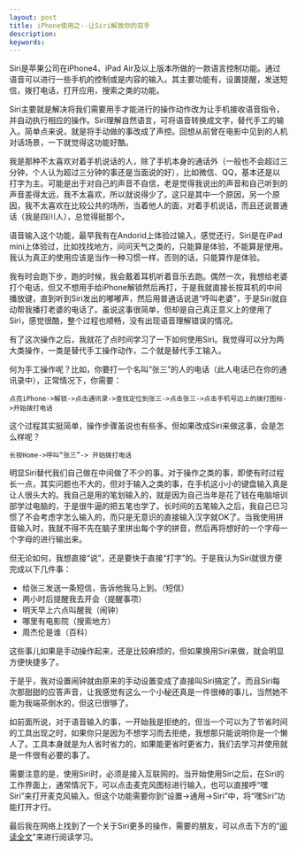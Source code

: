 ```yaml
---
layout: post
title: iPhone使用之--让Siri解放你的双手
description:
keywords:
---
```

Siri是苹果公司在iPhone4、iPad Air及以上版本所做的一款语言控制功能。通过语音可以进行一些手机的控制或是内容的输入。其主要功能有，设置提醒，发送短信，拨打电话，打开应用，搜索之类的功能。

Siri主要就是解决将我们需要用手才能进行的操作动作改为让手机接收语音指令，并自动执行相应的操作。Siri理解自然语言，可将语音转换成文字，替代手工的输入。简单点来说，就是将手动做的事改成了声控。回想从前曾在电影中见到的人机对话场景，一下就觉得这功能好酷。

我是那种不太喜欢对着手机说话的人，除了手机本身的通话外（一般也不会超过三分钟，个人认为超过三分钟的事还是当面说的好），比如微信、QQ，基本还是以打字为主。可能是出于对自己的声音不自信，老是觉得我说出的声音和自己听到的声音差得太远，我不太喜欢，所以就说得少了。这只是其中一个原因，另一个原因，我不太喜欢在比较公共的场所，当着他人的面，对着手机说话，而且还说普通话（我是四川人），总觉得挺那个。

语音输入这个功能，最早我有在Andorid上体验过输入，感觉还行，Siri是在iPad mini上体验过，比如找找地方，问问天气之类的，只能算是体验，不能算是使用。我认为真正的使用应该是当作一种习惯一样，否则的话，只能算作是体验。

我有时会跑下步，跑的时候，我会戴着耳机听着音乐去跑。偶然一次，我想给老婆打个电话，但又不想用手给iPhone解锁然后再打，于是我就直接长按耳机的中间播放键，直到听到Siri发出的嘟嘟声，然后用普通话说道“呼叫老婆”，于是Siri就自动帮我播打老婆的电话了。虽说这事很简单，但却是自己真正意义上的使用了Siri，感觉很酷，整个过程也顺畅，没有出现语音理解错误的情况。

有了这次操作之后，我就花了点时间学习了一下如何使用Siri。我觉得可以分为两大类操作，一类是替代手工操作动作，二个就是替代手工输入。

何为手工操作呢？比如，你要打一个名叫“张三”的人的电话（此人电话已在你的通讯录中），正常情况下，你需要：

`点亮iPhone->解锁->点击通讯录->查找定位到张三->点击张三->点击手机号边上的拨打图标->开始拨打电话`

这个过程其实挺简单，操作步骤虽说也有些多。但如果改成Siri来做这事，会是怎么样呢？

`长按Home->呼叫“张三”-> 开始拨打电话 `

明显Siri替代我们自己做在中间做了不少的事。对于操作之类的事，即使有时过程长一点，其实问题也不大的，但对于输入之类的事，在手机这小小的键盘输入真是让人很头大的。我自己是用的笔划输入的，就是因为自己当年是花了钱在电脑培训部学过电脑的，于是很牛逼的把五笔也学了。长时间的五笔输入之后，我自己已习惯了不会考虑字怎么输入的，而只是无意识的直接输入汉字就OK了。当我使用拼音输入时，我就不得不先在脑子里拼出每个字的拼音，然后再将想好的一个字母一个字母的进行输出来。

但无论如何，我想直接“说”，还是要快于直接“打字”的。于是我认为Siri就很方便完成以下几件事：

- 给张三发送一条短信，告诉他我马上到。（短信）
- 两小时后提醒我去开会（提醒事项）
- 明天早上六点叫醒我（闹钟）
- 哪里有电影院（搜索地方）
- 周杰伦是谁（百科）

这些事儿如果是手动操作起来，还是比较麻烦的，但如果换用Siri来做，就会明显方便快捷多了。

于是乎，我对设置闹钟就由原来的手动设置变成了直接叫Siri搞定了。而且Siri每次那甜甜的应答声音，让我感觉有这么一个小秘还真是一件很棒的事儿，当然她不能为我端茶倒水的，但这已很够了。

如前面所说，对于语音输入的事，一开始我是拒绝的，但当一个可以为了节省时间的工具出现之时，如果你只是因为不想学习而去拒绝，我想那只能说明你是一个懒人了。工具本身就是为人省时省力的，如果能更省时更省力，我们去学习并使用就是一件很有必要的事了。

需要注意的是，使用Siri时，必须是接入互联网的。当开始使用Siri之后，在Siri的工作界面上，通常情况下，可以点击麦克风图标进行输入，也可以直接呼“嘿Siri”来打开麦克风输入。但这个功能需要你到“设置->通用->Siri”中，将“嘿Siri”功能打开才行。

最后我在网络上找到了一个关于Siri更多的操作，需要的朋友，可以点击下方的“[阅读全文](http://news.zol.com.cn/article/428873.html)”来进行阅读学习。